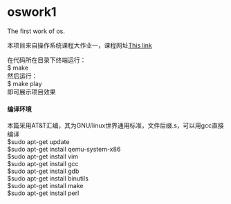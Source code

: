 # oswork1
The first work of os.

本项目来自操作系统课程大作业一，课程网址[This link](http://dislab.nju.edu.cn/taohuang/)

在代码所在目录下终端运行：<br>
$ make<br>
然后运行：<br>
$ make play<br>
即可展示项目效果<br>

#### 编译环境
本篇采用AT&T汇编，其为GNU/linux世界通用标准，文件后缀.s，可以用gcc直接编译<br>
$sudo apt-get update<br>
$sudo apt-get install qemu-system-x86<br>
$sudo apt-get install vim<br>
$sudo apt-get install gcc<br>
$sudo apt-get install gdb<br>
$sudo apt-get install binutils<br>
$sudo apt-get install make<br>
$sudo apt-get install perl<br>

